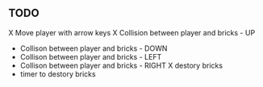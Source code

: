 TODO
----
X Move player with arrow keys
X Collision between player and bricks - UP
* Collison between player and bricks - DOWN
* Collison between player and bricks - LEFT
* Collison between player and bricks - RIGHT
X destory bricks
* timer to destory bricks